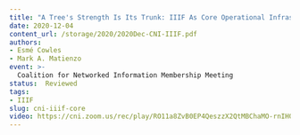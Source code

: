 ```yaml
---
title: "A Tree's Strength Is Its Trunk: IIIF As Core Operational Infrastructure"
date: 2020-12-04
content_url: /storage/2020/2020Dec-CNI-IIIF.pdf
authors:
- Esmé Cowles
- Mark A. Matienzo
event: >-
  Coalition for Networked Information Membership Meeting
status:  Reviewed
tags:
- IIIF
slug: cni-iiif-core
video: https://cni.zoom.us/rec/play/RO11a8ZvB0EP4QeszzX2QtMBChaMO-rnIH0sC6SycWrKQi9-iphiT0TrCOzsJGijJ6tvdlEP0PP1D9he.ftw9gzFgD7ua8TIU?autoplay=true&startTime=1607108341000
---
```

